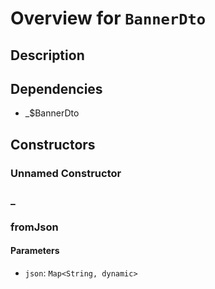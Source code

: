 # Overview for `BannerDto`

## Description



## Dependencies

- _$BannerDto

## Constructors

### Unnamed Constructor


### _


### fromJson


#### Parameters

- `json`: `Map<String, dynamic>`
